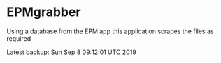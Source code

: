 # EPMgrabber
Using a database from the EPM app this application scrapes the files as required


Latest backup: Sun Sep 8 09:12:01 UTC 2019
